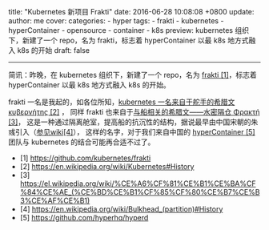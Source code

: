 title: "Kubernetes 新项目 Frakti"
date: 2016-06-28 10:08:08 +0800
update:
author: me
cover:
categories:
    - hyper
tags:
    - frakti
    - kubernetes
    - hyperContainer
    - opensource
    - container
    - k8s
preview: kubernetes 组织下，新建了一个 repo，名为 frakti，标志着 hyperContainer 以最 k8s 地方式融入 k8s 的开始
draft: false

---

简讯：昨晚，在 kubernetes 组织下，新建了一个 repo，名为 [frakti [1]](https://github.com/kubernetes/frakti)，标志着 hyperContainer 以最 k8s 地方式融入 k8s 的开始。

frakti 一名是我起的，如各位所知，[kubernetes 一名来自于舵手的希腊文 κυβερνήτης [2]](https://en.wikipedia.org/wiki/Kubernetes#History) ，
同样 frakti 也来自于[与船相关的希腊文——水密隔仓 Φρακτή [3]](https://el.wikipedia.org/wiki/%CE%A6%CF%81%CE%B1%CE%BA%CF%84%CE%AE_(%CE%BD%CE%B1%CF%85%CF%80%CE%B7%CE%B3%CE%AF%CE%B1))，
这是一种通过隔离舱室，提高船的抗沉性的结构，据说最早由中国宋朝的朱彧引入（[参见wiki[4]](https://en.wikipedia.org/wiki/Bulkhead_(partition)#History)），
 这样的名字，对于我们来自中国的 [hyperContainer [5]](https://github.com/hyperhq/hyperd) 团队与 kubernetes
 的结合可能再合适不过了。

- [1] https://github.com/kubernetes/frakti
- [2] https://en.wikipedia.org/wiki/Kubernetes#History
- [3] https://el.wikipedia.org/wiki/%CE%A6%CF%81%CE%B1%CE%BA%CF%84%CE%AE_(%CE%BD%CE%B1%CF%85%CF%80%CE%B7%CE%B3%CE%AF%CE%B1)
- [4] https://en.wikipedia.org/wiki/Bulkhead_(partition)#History
- [5] https://github.com/hyperhq/hyperd
